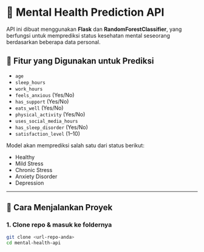 # 🧠 Mental Health Prediction API

API ini dibuat menggunakan **Flask** dan **RandomForestClassifier**, yang berfungsi untuk memprediksi status kesehatan mental seseorang berdasarkan beberapa data personal.

## 📌 Fitur yang Digunakan untuk Prediksi

- `age`
- `sleep_hours`
- `work_hours`
- `feels_anxious` (Yes/No)
- `has_support` (Yes/No)
- `eats_well` (Yes/No)
- `physical_activity` (Yes/No)
- `uses_social_media_hours`
- `has_sleep_disorder` (Yes/No)
- `satisfaction_level` (1–10)

Model akan memprediksi salah satu dari status berikut:
- Healthy
- Mild Stress
- Chronic Stress
- Anxiety Disorder
- Depression

---

## 🚀 Cara Menjalankan Proyek

### 1. Clone repo & masuk ke foldernya

```bash
git clone <url-repo-anda>
cd mental-health-api
